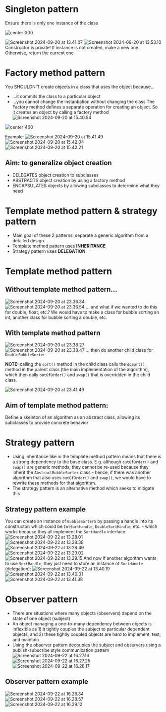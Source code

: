 # Singleton pattern
Ensure there is only one instance of the class

![center|300](attachments/Screenshot%202024-09-20%20at%2013.39.51.png)

![Screenshot 2024-09-20 at 13.41.07](attachments/Screenshot%202024-09-20%20at%2013.41.07.png)
![Screenshot 2024-09-20 at 13.53.10](attachments/Screenshot%202024-09-20%20at%2013.53.10.png)
Constructor is private!
If instance is not created, make a new one. Otherwise, return the current one
# Factory method pattern
You SHOULDN'T create objects in a class that uses the object because...
- ...it commits the class to a particular object
- ...you cannot change the instantiation without changing the class
The Factory method defines a separate operation for creating an object. So it creates an object by calling a factory method
![Screenshot 2024-09-20 at 15.40.54](attachments/Screenshot%202024-09-20%20at%2015.40.54.png)

![center|400](attachments/Screenshot%202024-09-20%20at%2015.41.16.png)

Example:
![Screenshot 2024-09-20 at 15.41.49](attachments/Screenshot%202024-09-20%20at%2015.41.49.png)
![Screenshot 2024-09-20 at 15.42.04](attachments/Screenshot%202024-09-20%20at%2015.42.04.png)
![Screenshot 2024-09-20 at 15.42.21](attachments/Screenshot%202024-09-20%20at%2015.42.21.png)
## Aim: to generalize object creation
- DELEGATES object creation to subclasses 
- ABSTRACTS object creation by using a factory method
- ENCAPSULATES objects by allowing subclasses to determine what they need
# Template method pattern & strategy pattern
 - Main goal of these 2 patterns: separate a generic algorithm from a detailed design.
 - Template method pattern uses **INHERITANCE**
 - Strategy pattern uses **DELEGATION**
# Template method pattern
## Without template method pattern...
![Screenshot 2024-09-20 at 23.36.34](attachments/Screenshot%202024-09-20%20at%2023.36.34.png)
![Screenshot 2024-09-20 at 23.36.54](attachments/Screenshot%202024-09-20%20at%2023.36.54.png)
... and what if we wanted to do this for double, float, etc.? We would have to make a class for bubble sorting an int, another class for bubble sorting a double, etc.
## With template method pattern
![Screenshot 2024-09-20 at 23.38.27](attachments/Screenshot%202024-09-20%20at%2023.38.27.png)
![Screenshot 2024-09-20 at 23.38.47](attachments/Screenshot%202024-09-20%20at%2023.38.47.png)
... then do another child class for `DoubleBubbleSorter`

**NOTE:** calling the `sort()` method in the child class calls the `doSort()` method in the parent class (the main implementation of the algorithm), which then calls `outOfOrder()` and `swap()` that is overridden in the child class.

![Screenshot 2024-09-20 at 23.41.49](attachments/Screenshot%202024-09-20%20at%2023.41.49.png)
## Aim of template method pattern: 
Define a skeleton of an algorithm as an abstract class, allowing its subclasses to provide concrete behavior
# Strategy pattern
- Using inheritance like in the template method pattern means that there is a strong dependency to the base class. E.g. although `outOfOrder()` and `swap()` are generic methods, they cannot be re-used because they inherit the `AbstractBubbleSorter` class - hence, if there was another algorithm that also uses `outOfOrder()` and `swap()`, we would have to rewrite these methods for that algorithm.
- The strategy pattern is an alternative method which seeks to mitigate this
## Strategy pattern example
You can create an instance of `BubbleSorterS` by passing a handle into its constructor: which could be `IntSortHandle`, `DoubleSortHandle`, etc. - which works because they all implement the `SortHandle` interface.
![Screenshot 2024-09-22 at 13.28.01](attachments/Screenshot%202024-09-22%20at%2013.28.01.png)
![Screenshot 2024-09-22 at 13.28.38](attachments/Screenshot%202024-09-22%20at%2013.28.38.png)
![Screenshot 2024-09-22 at 13.28.49](attachments/Screenshot%202024-09-22%20at%2013.28.49.png)
![Screenshot 2024-09-22 at 13.29.02](attachments/Screenshot%202024-09-22%20at%2013.29.02.png)
![Screenshot 2024-09-22 at 13.29.15](attachments/Screenshot%202024-09-22%20at%2013.29.15.png)
And now if another algorithm wants to use `SortHandle`, they just need to store an instance of `SortHandle` (delegation):
![Screenshot 2024-09-22 at 13.40.19](attachments/Screenshot%202024-09-22%20at%2013.40.19.png)
![Screenshot 2024-09-22 at 13.40.31](attachments/Screenshot%202024-09-22%20at%2013.40.31.png)
![Screenshot 2024-09-22 at 13.41.38](attachments/Screenshot%202024-09-22%20at%2013.41.38.png)
# Observer pattern
- There are situations where many objects (observers) depend on the state of one object (subject)
- An object managing a one-to-many dependency between objects is inflexible as 1) it tightly couples the subject to particular dependent objects, and 2) these tightly coupled objects are hard to implement, test, and maintain
- Using the observer pattern decouples the subject and observers using a publish-subscribe style communication pattern
![Screenshot 2024-09-22 at 16.27.16](attachments/Screenshot%202024-09-22%20at%2016.27.16.png)
![Screenshot 2024-09-22 at 16.27.25](attachments/Screenshot%202024-09-22%20at%2016.27.25.png)![Screenshot 2024-09-22 at 16.28.17](attachments/Screenshot%202024-09-22%20at%2016.28.17.png)
## Observer pattern example
![Screenshot 2024-09-22 at 16.28.34](attachments/Screenshot%202024-09-22%20at%2016.28.34.png)
![Screenshot 2024-09-22 at 16.28.57](attachments/Screenshot%202024-09-22%20at%2016.28.57.png)
![Screenshot 2024-09-22 at 16.29.12](attachments/Screenshot%202024-09-22%20at%2016.29.12.png)

